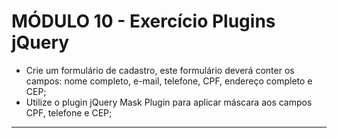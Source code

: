 # MÓDULO 10 - Exercício Plugins jQuery

- Crie um formulário de cadastro, este formulário deverá conter os campos: nome completo, e-mail, telefone, CPF, endereço completo e CEP;
- Utilize o plugin jQuery Mask Plugin para aplicar máscara aos campos CPF, telefone e CEP;

---